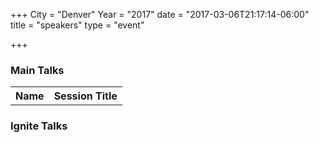+++
City = "Denver"
Year = "2017"
date = "2017-03-06T21:17:14-06:00"
title = "speakers"
type = "event"

+++


<h3> Main Talks </h3>
<table>
<tr><th>Name</th><th>Session Title</th></tr>
</table>
<h3> Ignite Talks </h3>
<table>
</table>
